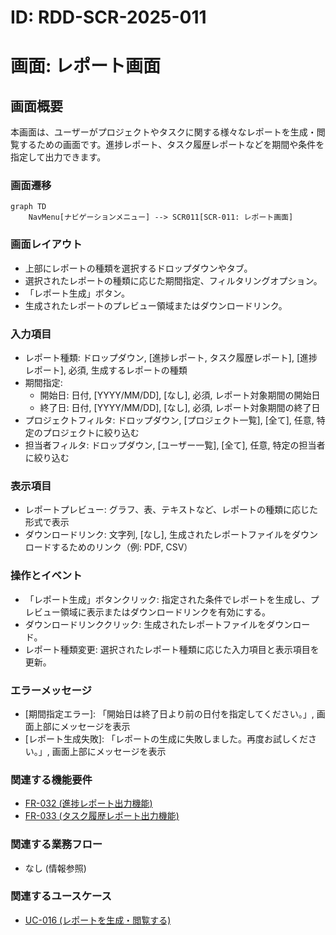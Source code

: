 # ID: RDD-SCR-2025-011

# 画面: レポート画面

## 画面概要

本画面は、ユーザーがプロジェクトやタスクに関する様々なレポートを生成・閲覧するための画面です。進捗レポート、タスク履歴レポートなどを期間や条件を指定して出力できます。

### 画面遷移

```mermaid
graph TD
    NavMenu[ナビゲーションメニュー] --> SCR011[SCR-011: レポート画面]
```

### 画面レイアウト

- 上部にレポートの種類を選択するドロップダウンやタブ。
- 選択されたレポートの種類に応じた期間指定、フィルタリングオプション。
- 「レポート生成」ボタン。
- 生成されたレポートのプレビュー領域またはダウンロードリンク。

### 入力項目

- レポート種類: ドロップダウン, [進捗レポート, タスク履歴レポート],
  [進捗レポート], 必須, 生成するレポートの種類
- 期間指定:
  - 開始日: 日付, [YYYY/MM/DD], [なし], 必須, レポート対象期間の開始日
  - 終了日: 日付, [YYYY/MM/DD], [なし], 必須, レポート対象期間の終了日
- プロジェクトフィルタ: ドロップダウン, [プロジェクト一覧],
  [全て], 任意, 特定のプロジェクトに絞り込む
- 担当者フィルタ: ドロップダウン, [ユーザー一覧],
  [全て], 任意, 特定の担当者に絞り込む

### 表示項目

- レポートプレビュー: グラフ、表、テキストなど、レポートの種類に応じた形式で表示
- ダウンロードリンク: 文字列,
  [なし], 生成されたレポートファイルをダウンロードするためのリンク（例: PDF,
  CSV）

### 操作とイベント

- 「レポート生成」ボタンクリック: 指定された条件でレポートを生成し、プレビュー領域に表示またはダウンロードリンクを有効にする。
- ダウンロードリンククリック: 生成されたレポートファイルをダウンロード。
- レポート種類変更: 選択されたレポート種類に応じた入力項目と表示項目を更新。

### エラーメッセージ

- [期間指定エラー]: 「開始日は終了日より前の日付を指定してください。」, 画面上部にメッセージを表示
- [レポート生成失敗]: 「レポートの生成に失敗しました。再度お試しください。」, 画面上部にメッセージを表示

### 関連する機能要件

- [FR-032 (進捗レポート出力機能)](../functional-requirements/fr-032-progress-report-function.md)
- [FR-033 (タスク履歴レポート出力機能)](../functional-requirements/fr-033-task-history-report-function.md)

### 関連する業務フロー

- なし (情報参照)

### 関連するユースケース

- [UC-016 (レポートを生成・閲覧する)](../use-cases/uc-016-generate-view-reports.md)
